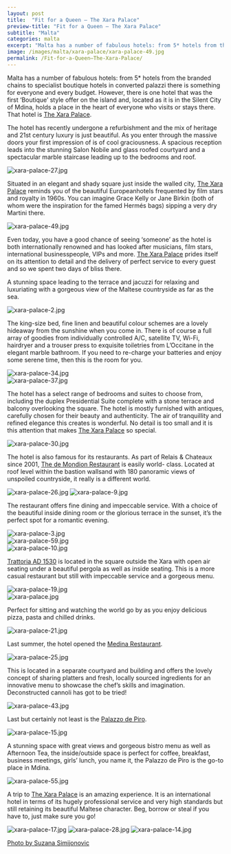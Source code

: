 ```yaml
---
layout: post
title:  "Fit for a Queen – The Xara Palace"
preview-title: "Fit for a Queen – The Xara Palace"
subtitle: "Malta"
categories: malta
excerpt: "Malta has a number of fabulous hotels: from 5* hotels from the branded chains to specialist boutique hotels in converted palazzi there is something for everyone and every budget. However, there is one hotel " 
image: /images/malta/xara-palace/xara-palace-49.jpg
permalink: /Fit-for-a-Queen–The-Xara-Palace/
---
```


Malta has a number of fabulous hotels: from 5* hotels from the branded chains to specialist boutique hotels in converted palazzi there is something for everyone and every budget. However, there is one hotel that was the first ‘Boutique’ style offer on the island and, located as it is in the Silent City of Mdina, holds a place in the heart of everyone who visits or stays there. That hotel is <a href="https://xarapalace.com.mt/" target="_blank">The Xara Palace</a>.

The hotel has recently undergone a refurbishment and the mix of heritage and 21st century luxury is just beautiful. As you enter through the massive doors your first impression of is of cool graciousness. A spacious reception leads into the stunning Salon Nobile and glass roofed courtyard and a spectacular marble staircase leading up to the bedrooms and roof.

<img src="{{ '/images/malta/xara-palace/xara-palace-27.jpg' | prepend: SourceUrl }}" alt="xara-palace-27.jpg">

<div class="row no-gutters">
    <div class="col-md-6 col-sm-12">
        <div class="post-left-image" style="background: url(../images/malta/xara-palace/xara-palace-39.jpg) no-repeat; background-size: cover; margin-right: 0.5rem; max-height: 600px !important"></div>
    </div>
    <div class="col-md-6 col-sm-12">
        <div class="post-right-image" style="background: url(../images/malta/xara-palace/xara-palace-20.jpg) no-repeat; background-size: cover; margin-left: 0.5rem; max-height: 600px !important"></div>
    </div>
</div>

Situated in an elegant and shady square just inside the walled city, <a href="https://xarapalace.com.mt/" target="_blank">The Xara Palace</a> reminds you of the beautiful Europeanhotels frequented by film stars and royalty in 1960s. You can imagine Grace Kelly or Jane Birkin (both of whom were the inspiration for the famed Hermés bags) sipping a very dry Martini there.

<img src="{{ '/images/malta/xara-palace/xara-palace-49.jpg' | prepend: SourceUrl }}" alt="xara-palace-49.jpg">

Even today, you have a good chance of seeing ‘someone’ as the hotel is both internationally renowned and has looked after musicians, film stars, international businesspeople, VIPs and more. <a href="https://xarapalace.com.mt/" target="_blank">The Xara Palace</a> prides itself on its attention to detail and the delivery of perfect service to every guest and so we spent two days of bliss there.

<div class="row no-gutters">
    <div class="col-md-6 col-sm-12">
        <div class="post-left-image" style="background: url(../images/malta/xara-palace/xara-palace-1.jpg) no-repeat; background-size: cover; margin-right: 0.5rem; max-height: 600px !important"></div>
    </div>
    <div class="col-md-6 col-sm-12">
        <div class="post-right-image" style="background: url(../images/malta/xara-palace/xara-palace-40.jpg) no-repeat; background-size: cover; margin-left: 0.5rem; max-height: 600px !important"></div>
    </div>
</div>

<div class="row no-gutters">
    <div class="col-md-6 col-sm-12">
        <div class="post-left-image" style="background: url(../images/malta/xara-palace/xara-palace-12.jpg) no-repeat; background-size: cover; margin-right: 0.5rem; max-height: 600px !important"></div>
    </div>
    <div class="col-md-6 col-sm-12">
        <div class="post-right-image" style="background: url(../images/malta/xara-palace/xara-palace-29.jpg) no-repeat; background-size: cover; margin-left: 0.5rem; max-height: 600px !important"></div>
    </div>
</div>

A stunning space leading to the terrace and jacuzzi for relaxing and luxuriating with a gorgeous view of the Maltese countryside as far as the sea.

<img src="{{ '/images/malta/xara-palace/xara-palace-2.jpg' | prepend: SourceUrl }}" alt="xara-palace-2.jpg">

The king-size bed, fine linen and beautiful colour schemes are a lovely hideaway from the sunshine when you come in. There is of course a full array of goodies from individually controlled A/C, satellite TV, Wi-Fi, hairdryer and a trouser press to exquisite toiletries from L’Occitane in the elegant marble bathroom. If you need to re-charge your batteries and enjoy some serene time, then this is the room for you.

<img src="{{ '/images/malta/xara-palace/xara-palace-34.jpg' | prepend: SourceUrl }}" alt="xara-palace-34.jpg">

<div class="row no-gutters">
    <div class="col-md-6 col-sm-12">
        <div class="post-left-image" style="background: url(../images/malta/xara-palace/xara-palace-36.jpg) no-repeat; background-size: cover; margin-right: 0.5rem; max-height: 600px !important"></div>
    </div>
    <div class="col-md-6 col-sm-12">
        <div class="post-right-image" style="background: url(../images/malta/xara-palace/xara-palace-42.jpg) no-repeat; background-size: cover; margin-left: 0.5rem; max-height: 600px !important"></div>
    </div>
</div>

<img src="{{ '/images/malta/xara-palace/xara-palace-37.jpg' | prepend: SourceUrl }}" alt="xara-palace-37.jpg">

<div class="row no-gutters">
    <div class="col-md-6 col-sm-12">
        <div class="post-left-image" style="background: url(../images/malta/xara-palace/xara-palace-32.jpg) no-repeat; background-size: cover; margin-right: 0.5rem; max-height: 600px !important"></div>
    </div>
    <div class="col-md-6 col-sm-12">
        <div class="post-right-image" style="background: url(../images/malta/xara-palace/xara-palace-33.jpg) no-repeat; background-size: cover; margin-left: 0.5rem; max-height: 600px !important"></div>
    </div>
</div>

The hotel has a select range of bedrooms and suites to choose from, including the duplex Presidential Suite complete with a stone terrace and balcony overlooking the square. The hotel is mostly furnished with antiques, carefully chosen for their beauty and authenticity. The air of tranquillity and refined elegance this creates is wonderful. No detail is too small and it is this attention that makes <a href="https://xarapalace.com.mt/" target="_blank">The Xara Palace</a> so special. 

<img src="{{ '/images/malta/xara-palace/xara-palace-30.jpg' | prepend: SourceUrl }}" alt="xara-palace-30.jpg">

The hotel is also famous for its restaurants. As part of Relais & Chateaux since 2001, <a href="https://demondion.com/" target="_blank">The de Mondion Restaurant</a> is easily world- class. Located at roof level within the bastion wallsand with 180 panoramic views of unspoiled countryside, it really is a different world.

<img src="{{ '/images/malta/xara-palace/xara-palace-26.jpg' | prepend: SourceUrl }}" alt="xara-palace-26.jpg">

<img src="{{ '/images/malta/xara-palace/xara-palace-9.jpg' | prepend: SourceUrl }}" alt="xara-palace-9.jpg">

<div class="row no-gutters">
    <div class="col-md-6 col-sm-12">
        <div class="post-left-image" style="background: url(../images/malta/xara-palace/xara-palace-51.jpg) no-repeat; background-size: cover; margin-right: 0.5rem; max-height: 600px !important"></div>
    </div>
    <div class="col-md-6 col-sm-12">
        <div class="post-right-image" style="background: url(../images/malta/xara-palace/xara-palace-50.jpg) no-repeat; background-size: cover; margin-left: 0.5rem; max-height: 600px !important"></div>
    </div>
</div>

The restaurant offers fine dining and impeccable service. With a choice of the beautiful inside dining room or the glorious terrace in the sunset, it’s the perfect spot for a romantic evening.

<div class="row no-gutters">
    <div class="col-md-6 col-sm-12">
        <div class="post-left-image" style="background: url(../images/malta/xara-palace/xara-palace-60.jpg) no-repeat; background-size: cover; margin-right: 0.5rem; max-height: 600px !important"></div>
    </div>
    <div class="col-md-6 col-sm-12">
        <div class="post-right-image" style="background: url(../images/malta/xara-palace/xara-palace-61.jpg) no-repeat; background-size: cover; margin-left: 0.5rem; max-height: 600px !important"></div>
    </div>
</div>

<img src="{{ '/images/malta/xara-palace/xara-palace-3.jpg' | prepend: SourceUrl }}" alt="xara-palace-3.jpg">

<div class="row no-gutters">
    <div class="col-md-6 col-sm-12">
        <div class="post-left-image" style="background: url(../images/malta/xara-palace/xara-palace-52.jpg) no-repeat; background-size: cover; margin-right: 0.5rem; max-height: 600px !important"></div>
    </div>
    <div class="col-md-6 col-sm-12">
        <div class="post-right-image" style="background: url(../images/malta/xara-palace/xara-palace-57.jpg) no-repeat; background-size: cover; margin-left: 0.5rem; max-height: 600px !important"></div>
    </div>
</div>

<img src="{{ '/images/malta/xara-palace/xara-palace-59.jpg' | prepend: SourceUrl }}" alt="xara-palace-59.jpg">

<div class="row no-gutters">
    <div class="col-md-6 col-sm-12">
        <div class="post-left-image" style="background: url(../images/malta/xara-palace/xara-palace-45.jpg) no-repeat; background-size: cover; margin-right: 0.5rem; max-height: 600px !important"></div>
    </div>
    <div class="col-md-6 col-sm-12">
        <div class="post-right-image" style="background: url(../images/malta/xara-palace/xara-palace-56.jpg) no-repeat; background-size: cover; margin-left: 0.5rem; max-height: 600px !important"></div>
    </div>
</div>

<img src="{{ '/images/malta/xara-palace/xara-palace-10.jpg' | prepend: SourceUrl }}" alt="xara-palace-10.jpg">

<a href="https://xarapalace.com.mt/dining/trattoria-ad1530/" target="_blank">Trattoria AD 1530</a> is located in the square outside the Xara with open air seating under a beautiful pergola as well as inside seating. This is a more casual restaurant but still with impeccable service and a gorgeous menu.

<img src="{{ '/images/malta/xara-palace/xara-palace-19.jpg' | prepend: SourceUrl }}" alt="xara-palace-19.jpg">

<div class="row no-gutters">
    <div class="col-md-6 col-sm-12">
        <div class="post-left-image" style="background: url(../images/malta/xara-palace/xara-palace-31.jpg) no-repeat; background-size: cover; margin-right: 0.5rem; max-height: 600px !important"></div>
    </div>
    <div class="col-md-6 col-sm-12">
        <div class="post-right-image" style="background: url(../images/malta/xara-palace/xara-palace-58.jpg) no-repeat; background-size: cover; margin-left: 0.5rem; max-height: 600px !important"></div>
    </div>
</div>

<img src="{{ '/images/malta/xara-palace/xara-palace.jpg' | prepend: SourceUrl }}" alt="xara-palace.jpg">

Perfect for sitting and watching the world go by as you enjoy delicious pizza, pasta and chilled drinks.

<div class="row no-gutters">
    <div class="col-md-6 col-sm-12">
        <div class="post-left-image" style="background: url(../images/malta/xara-palace/xara-palace-54.jpg) no-repeat; background-size: cover; margin-right: 0.5rem; max-height: 600px !important"></div>
    </div>
    <div class="col-md-6 col-sm-12">
        <div class="post-right-image" style="background: url(../images/malta/xara-palace/xara-palace-24.jpg) no-repeat; background-size: cover; margin-left: 0.5rem; max-height: 600px !important"></div>
    </div>
</div>

<img src="{{ '/images/malta/xara-palace/xara-palace-21.jpg' | prepend: SourceUrl }}" alt="xara-palace-21.jpg">

Last summer, the hotel opened the <a href="https://xarapalace.com.mt/dining/the-medina-restaurant/" target="_blank">Medina Restaurant</a>.

<img src="{{ '/images/malta/xara-palace/xara-palace-25.jpg' | prepend: SourceUrl }}" alt="xara-palace-25.jpg">

<div class="row no-gutters">
    <div class="col-md-6 col-sm-12">
        <div class="post-left-image" style="background: url(../images/malta/xara-palace/xara-palace-41.jpg) no-repeat; background-size: cover; margin-right: 0.5rem; max-height: 600px !important"></div>
    </div>
    <div class="col-md-6 col-sm-12">
        <div class="post-right-image" style="background: url(../images/malta/xara-palace/xara-palace-53.jpg) no-repeat; background-size: cover; margin-left: 0.5rem; max-height: 600px !important"></div>
    </div>
</div>

This is located in a separate courtyard and building and offers the lovely concept of sharing platters and fresh, locally sourced ingredients for an innovative menu to showcase the chef’s skills and imagination. Deconstructed cannoli has got to be tried!

<img src="{{ '/images/malta/xara-palace/xara-palace-43.jpg' | prepend: SourceUrl }}" alt="xara-palace-43.jpg">

<div class="row no-gutters">
    <div class="col-md-6 col-sm-12">
        <div class="post-left-image" style="background: url(../images/malta/xara-palace/xara-palace-44.jpg) no-repeat; background-size: cover; margin-right: 0.5rem; max-height: 600px !important"></div>
    </div>
    <div class="col-md-6 col-sm-12">
        <div class="post-right-image" style="background: url(../images/malta/xara-palace/xara-palace-63.jpg) no-repeat; background-size: cover; margin-left: 0.5rem; max-height: 600px !important"></div>
    </div>
</div>

Last but certainly not least is the <a href="https://xarapalace.com.mt/dining/palazzo-de-piro/" target="_blank">Palazzo de Piro</a>.

<img src="{{ '/images/malta/xara-palace/xara-palace-15.jpg' | prepend: SourceUrl }}" alt="xara-palace-15.jpg">

A stunning space with great views and gorgeous bistro menu as well as Afternoon Tea, the inside/outside space is perfect for coffee, breakfast, business meetings, girls’ lunch, you name it, the Palazzo de Piro is the go-to place in Mdina.

<div class="row no-gutters">
    <div class="col-md-6 col-sm-12">
        <div class="post-left-image" style="background: url(../images/malta/xara-palace/xara-palace-18.jpg) no-repeat; background-size: cover; margin-right: 0.5rem; max-height: 600px !important"></div>
    </div>
    <div class="col-md-6 col-sm-12">
        <div class="post-right-image" style="background: url(../images/malta/xara-palace/xara-palace-23.jpg) no-repeat; background-size: cover; margin-left: 0.5rem; max-height: 600px !important"></div>
    </div>
</div>

<img src="{{ '/images/malta/xara-palace/xara-palace-55.jpg' | prepend: SourceUrl }}" alt="xara-palace-55.jpg">

A trip to <a href="https://xarapalace.com.mt/" target="_blank">The Xara Palace</a> is an amazing experience. It is an international hotel in terms of its hugely professional service and very high standards but still retaining its beautiful Maltese character. Beg, borrow or steal if you have to, just make sure you go!

<img src="{{ '/images/malta/xara-palace/xara-palace-17.jpg' | prepend: SourceUrl }}" alt="xara-palace-17.jpg">

<img src="{{ '/images/malta/xara-palace/xara-palace-28.jpg' | prepend: SourceUrl }}" alt="xara-palace-28.jpg">

<img src="{{ '/images/malta/xara-palace/xara-palace-14.jpg' | prepend: SourceUrl }}" alt="xara-palace-14.jpg">

<a href="https://www.instagram.com/simisu__/" target="_blank">Photo by Suzana Simijonovic</a>